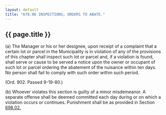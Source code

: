 ```yaml
---
layout: default 
title: "678.06 INSPECTIONS; ORDERS TO ABATE."
---
```


{{ page.title }}
----------------

​(a) The Manager or his or her designee, upon receipt of a complaint
that a certain lot or parcel in the Municipality is in violation of any
of the provisions of this chapter shall inspect such lot or parcel and,
if a violation is found, shall serve or cause to be served a notice upon
the owner or occupant of such lot or parcel ordering the abatement of
the nuisance within ten days. No person shall fail to comply with such
order within such period.

(Ord. 902. Passed 9-19-80.)

​(b) Whoever violates this section is guilty of a minor misdemeanor. A
separate offense shall be deemed committed each day during or on which a
violation occurs or continues. Punishment shall be as provided in
Section [698.02.](38e2f631.html)

